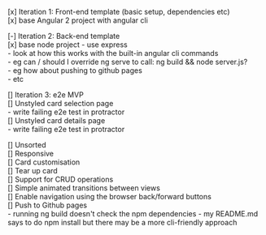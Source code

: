 [x] Iteration 1: Front-end template (basic setup, dependencies etc)  
	[x] base Angular 2 project with angular cli  
  
[-] Iteration 2: Back-end template  
	[x] base node project - use express  
	- look at how this works with the built-in angular cli commands  
		- eg can / should I override ng serve to call: ng build && node server.js?  
		- eg how about pushing to github pages  
		- etc  
  
[] Iteration 3: e2e MVP   
	[] Unstyled card selection page  
		- write failing e2e test in protractor  
	[] Unstyled card details page   
		- write failing e2e test in protractor  
  
[] Unsorted  
	[] Responsive  
	[] Card customisation  
	[] Tear up card  
	[] Support for CRUD operations  
	[] Simple animated transitions between views  
	[] Enable navigation using the browser back/forward buttons  
	[] Push to Github pages  
	- running ng build doesn't check the npm dependencies - my README.md says to do npm install but there may be a more cli-friendly approach
